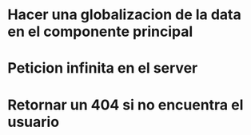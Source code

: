 # Hacer una globalizacion de la data en el componente principal

# Peticion infinita en el server

# Retornar un 404 si no encuentra el usuario

